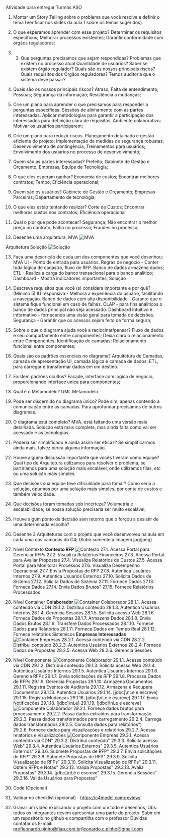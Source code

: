 Atividade para entregar Turmas ASO 
1. Montar um Story Telling sobre o problema que você resolve e definir o tema (Verificar nos 
slides da aula 1 sobre os temas sugeridos). 

2. O que esperamos aprender com esse projeto? 
Determinar os requisitos específicos;
Melhorar processos existentes;
Garantir conformidade com órgãos reguladores;


3. 3. Que perguntas precisamos que sejam respondidas? 
Problemas que existem no processo atual
Quantidade de usuários?
Saber se existem órgão regulador?
Quais são os nossos principais riscos?
Quais requisitos dos Órgãos reguladores?
Temos auditoria que o sistema deve passar?


4. Quais são os nossos principais riscos? 
Atraso;
Falta de entendimento;
Pessoas;
Segurança da informação;
Resistência a mudanças;

5. Crie um plano para aprender o que precisamos para responder a perguntas específicas. 
Sessões de alinhamento com as partes interessadas.
Aplicar metodologias para garantir a participação dos interessados para definição clara de requisitos.
Ambiente colaborativo;
Motivar os usuários participarem;


6. Crie um plano para reduzir riscos. 
Planejamento detalhado e gestão eficiente do projeto;
Implementação de medidas de segurança robustas;
Desenvolvimento de contingência;
Treinamentos para usuários;
Envolvimento dos usuários no processo de desenvolvimento;

7. Quem são as partes interessadas? 
Prefeito;
Gabinete de Gestão e Orçamento;
Empresas;
Equipe de Tecnologia;


8. O que eles esperam ganhar? 
Economia de custos;
Encontrar melhores contratos;
Tempo;
Eficiência operacional;



9. Quem são os usuários? 
Gabinete de Gestão e Orçamento;
Empresas Parceiras;
Departamento de tecnologia;

10. O que eles estão tentando realizar? 
Corte de Custos;
Encontrar melhores custos nos contratos;
Eficiência operacional

11. Qual o pior que pode acontecer? 
Segurança;
Não encontrar o melhor preço no contrato;
Falha no processo;
Fraudes no processo;


12. Desenhe uma arquitetura; 
MVA
![MVA](../images/arquitetura_omb-Arquitetura%20MVA.drawio.png)

Arquitetura Solução
![Solução](../images/arquitetura_omb-Arquitetura_solucao.drawio.png)

13. Faça uma descrição de cada um dos componentes que você desenhou; 
MVA
UI - Ponto de entrada para usuários.
Regras de negocio - Conter toda logica de cadastro, fluxo de RFP.
Banco de dados armazena dados;
ETL - Realiza a carga do banco transacional para o banco analitico;
Dashboard - Mostra indicadores importantes;
Solução

14. Descreva requisitos que você (s) considera importante e por quê? (Mínimo 5) 
IU responsiva - Melhora a experiência do usuário, facilitando a navegação.
Banco de dados com alta disponibilidade - Garanto que o sistema fique funcional em caso de falhas.
OLAP - para fins analiticos o banco de dados principal não seja acessado.
Dashboard intuitivo e informativo - fornecendo uma visão geral para tomada de decisões.
Segurança - Garantir que os acessos sejam feito de forma segura;

15. Sobre o que o diagrama ajuda você a raciocinar/pensar? 
Fluxo de dados e seu comportamento entre componentes;
Deixa claro o relacionamento entre Componentes;
Identificação de camadas;
Relacionamento funcional entre componentes;


16. Quais são os padrões essenciais no diagrama? 
Arquitetura de Camadas, camada de apresentação UI, camada lógica e camada de dados;
ETL, para carregar e transformar dados em um destino.

17. Existem padrões ocultos? 
Facade, interface com logica de negocio, proporcionando interface unica para componentes;

18. Qual é o Metamodelo? 
UML Metamodelo.

19. Pode ser discernido no diagrama único? 
Pode sim, apenas contendo a comunicação entre as camadas. Para aprofundar precisamos de outros diagramas.

20. O diagrama está completo? 
MVA, está faltando uma versão mais detalhada.
Solução está mais completa, mas ainda falta como vai ser acessado e as tecnologias.

21. Poderia ser simplificado e ainda assim ser eficaz? 
Se simplificarmos ainda mais, talvez perca alguma informação.

22. Houve alguma discussão importante que vocês tiveram como equipe? 
Qual tipo de Arquitetura utilizamos para resolver o problema, se partiríamos para uma solução mais escalável, onde utilizamos filas, etc ou uma solução mais simples.

23. Que decisões sua equipe teve dificuldade para tomar? 
Como seria a solução, optamos por uma solução mais simples, por conta de custos e também velocidade.

24. Que decisões foram tomadas sob incerteza? 
Volumetria e escalabilidade, se nossa solução precisaria ser muito escalável,

25. Houve algum ponto de decisão sem retorno que o forçou a desistir de uma determinada escolha? 

26. Desenhe 3 Arquiteturas com o projeto que você desenvolveu na aula em cada uma das 
camadas do C4; (Subir somente a Imagem jpg/jpeg) 

27. Nível Contexto 
**Contexto RFP**
![Contexto](../images/c4/context/c4_context.png)
27.1. Acessa Portal para Gerenciar RFPs
27.2. Visualiza Relatórios Financeiros
27.3. Acessa Portal para Avaliar Propostas
27.4. Visualiza Relatórios de Custos
27.5. Acessa Portal para Monitorar Processos
27.6. Visualiza Desempenho Operacional
27.7. Envia Propostas de RFP
27.8. Autentica Usuários Internos
27.9. Autentica Usuários Externos
27.10. Solicita Dados de Sistema
27.12. Solicita Dados de Sistema
27.11. Fornece Dados
27.13. Fornece Dados
27.14. Envia Dados Brutos"
27.15. Fornece Relatórios Processados


28. Nível Container 
**Colaborador**
![Container Colaborador](../images/c4/container/container_colaborador.png)
28.1.1. Acessa conteúdo via CDN
28.1.2. Distribui conteúdo
28.1.3. Autentica Usuários Internos
28.1.4. Gerencia Sessões
28.1.5. Solicita acesso Web
28.1.6. Fornece Dados de Propostas
28.1.7. Armazena Dados
28.1.8. Envia Dados Brutos
28.1.9. Transfere Dados Processados
28.1.10. Fornece Dados para Relatórios
28.1.11. Fornece Dados em Tempo Real
28.1.12. Fornece relatórios Sistemicos
**Empresas Interessadas**
![Container Empresas](../images/c4/container/container_empresas.png)
28.2.1. Acessa conteúdo via CDN
28.2.2. Distribui conteúdo
28.2.3. Autentica Usuários Externos
28.2.4. Fornece Dados de Propostas
28.2.5. Acessa Web
28.2.6. Gerencia Sessões

29. Nível Componente 
![Componente Colaborador](../images/c4/component/canal_colaborador.png)
29.1.1. Acessa conteúdo via CDN
29.1.2. Distribui conteúdo
29.1.3. Solicita acesso Web
29.1.4. Autentica Usuários Internos
29.1.5. Autentica Usuários Internos
29.1.6. Gerencia RFPs
29.1.7. Envia solicitações de RFP
29.1.8. Processa Dados de RFPs
29.1.9. Gerencia Propostas
29.1.10. Armazena Documentos
29.1.11. Registra Eventos de Auditoria
29.1.12. Armazena e Recupera Documentos
29.1.13. Autentica Usuários
29.1.14. [jdbc]\nLe e escreve]
29.1.15. Registra Mudanças
29.1.16. [jdbc]\nLe e escreve]
29.1.17. Envia Notificações
29.1.18. [jdbc]\nLe]
29.1.19. [jdbc]\nLe e escreve]
![Componente Colaborador](../images/c4/component/dashboard_colaborador.png)
29.2.1. Fornece dados brutos para processamento
29.2.2. Passa dados extraídos para transformação
29.2.3. Passa dados transformados para carregamento
29.2.4. Carrega dados transformados
29.2.5. Consulta dados para relatórios")  
29.2.6. Fornece dados para visualizações e relatórios
29.2.7. Acessa relatórios e visualizações
![Componente Empreas](../images/c4/component/canal_empresas.png)
29.3.1. Acessa conteúdo via CDN"
29.3.2. Distribui conteúdo"
29.3.3. Solicita acesso Web"
29.3.4. Autentica Usuários Externos"
29.3.5. Autentica Usuários Externos"
29.3.6. Submete Propostas de RFP"
29.3.7. Envia solicitações de RFP"
29.3.8. Submete Propostas de RFP"
29.3.9. Solicita Visualização de RFPs"
29.3.10. Solicita Visualização de RFPs"
29.3.11. Obtém RFPs e Notas"
29.3.12. Valida Propostas"
29.3.13. Avalia Propostas"
29.3.14. [jdbc]\nLê e escreve"
29.3.15. Gerencia Sessões"
29.3.16. Valida Usuários para Propostas"
30. Code (Opcional) 
31. Validar no checklist (opcional) - https://c4model.com/review/ 
32. Gravar um vídeo explicando o projeto com um todo e desenhos, Obs: todos os integrantes 
devem apresentar uma parte do projeto. 
Subir em um repositório no github e compartilha com o professor 
Dúvidas contatar os E-mail: 
profleonardo.pinho@fiap.com.br/leonardo.c.pinho@gmail.com 
